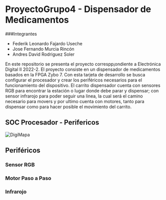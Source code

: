 # ProyectoGrupo4 - Dispensador de Medicamentos
###Integrantes
+ Federik Leonardo Fajardo Useche
+ Jose Fernando Murcia Rincón
+ Andres David Rodriguez Soler

En este repositorio se presenta el proyecto correspp¡ondiente a Electrónica Digital II 2022-2. El proyecto consiste en un dispensador de medicamentos basados en la FPGA Zybo 7. Con esta tarjeta de desarrollo se busca configurar el procesador y crear los periféricos necesarios para el funcionamiento del dispositivo. El carrito dispensador cuenta con sensores RGB para encontrar la estación o lugar donde debe parar y dispensar; con sensor infrarojo para poder seguir una linea, la cual será el camino necesario para movers y por ultimo cuenta con motores, tanto para dispensar como para hacer posible el movimiento del carrito.

## SOC Procesador - Perifericos
![DigiMapa](https://user-images.githubusercontent.com/80412854/203686772-221cc740-57fd-4b64-ab0e-1aa64c5b5457.png)

## Periféricos
### Sensor RGB

### Motor Paso a Paso

### Infrarojo
